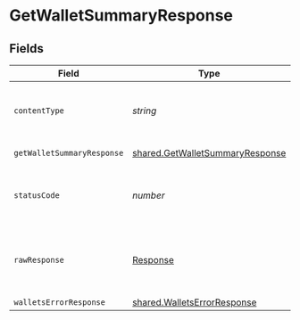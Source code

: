 # GetWalletSummaryResponse


## Fields

| Field                                                                                     | Type                                                                                      | Required                                                                                  | Description                                                                               |
| ----------------------------------------------------------------------------------------- | ----------------------------------------------------------------------------------------- | ----------------------------------------------------------------------------------------- | ----------------------------------------------------------------------------------------- |
| `contentType`                                                                             | *string*                                                                                  | :heavy_check_mark:                                                                        | HTTP response content type for this operation                                             |
| `getWalletSummaryResponse`                                                                | [shared.GetWalletSummaryResponse](../../../sdk/models/shared/getwalletsummaryresponse.md) | :heavy_minus_sign:                                                                        | Wallet summary                                                                            |
| `statusCode`                                                                              | *number*                                                                                  | :heavy_check_mark:                                                                        | HTTP response status code for this operation                                              |
| `rawResponse`                                                                             | [Response](https://developer.mozilla.org/en-US/docs/Web/API/Response)                     | :heavy_check_mark:                                                                        | Raw HTTP response; suitable for custom response parsing                                   |
| `walletsErrorResponse`                                                                    | [shared.WalletsErrorResponse](../../../sdk/models/shared/walletserrorresponse.md)         | :heavy_minus_sign:                                                                        | Error                                                                                     |